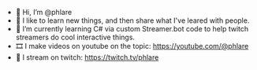- 👋 Hi, I’m @phlare
- 👀 I like to learn new things, and then share what I've leared with people.
- 🌱 I’m currently learning C# via custom Streamer.bot code to help twitch streamers do cool interactive things.
- 🎞️ I make videos on youtube on the topic: https://youtube.com/@phlare
- 🎤 I stream on twitch: https://twitch.tv/phlare

<!---
phlare/phlare is a ✨ special ✨ repository because its `README.md` (this file) appears on your GitHub profile.
You can click the Preview link to take a look at your changes.
--->

